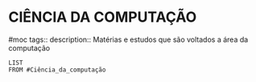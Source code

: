 # CIÊNCIA DA COMPUTAÇÃO
#moc
tags::
description:: Matérias e estudos que são voltados a área da computação

```dataview
LIST
FROM #Ciência_da_computação 
```
